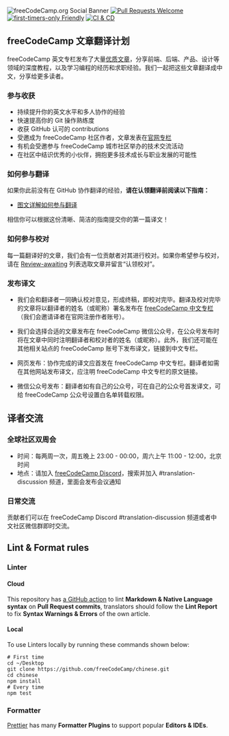 ![freeCodeCamp.org Social Banner](https://s3.amazonaws.com/freecodecamp/wide-social-banner.png)
[![Pull Requests Welcome](https://img.shields.io/badge/PRs-welcome-brightgreen.svg?style=flat)][1]
[![first-timers-only Friendly](https://img.shields.io/badge/first--timers--only-friendly-blue.svg)][2]
[![CI & CD](https://github.com/freeCodeCamp/chinese/actions/workflows/main.yml/badge.svg)][3]

## freeCodeCamp 文章翻译计划

freeCodeCamp 英文专栏发布了大量[优质文章][4]，分享前端、后端、产品、设计等领域的深度教程，以及学习编程的经历和求职经验。我们一起把这些文章翻译成中文，分享给更多读者。

### 参与收获

- 持续提升你的英文水平和多人协作的经验
- 快速提高你的 Git 操作熟练度
- 收获 GitHub 认可的 contributions
- 受邀成为 freeCodeCamp 社区作者，文章发表在[官网专栏][5]
- 有机会受邀参与 freeCodeCamp 城市社区举办的技术交流活动
- 在社区中结识优秀的小伙伴，拥抱更多技术成长与职业发展的可能性

### 如何参与翻译

如果你此前没有在 GitHub 协作翻译的经验，**请在认领翻译前阅读以下指南：**

- [图文详解如何参与翻译][6]

相信你可以根据这份清晰、简洁的指南提交你的第一篇译文！

### 如何参与校对

每一篇翻译好的文章，我们会有一位贡献者对其进行校对。如果你希望参与校对，请在 [Review-awaiting][7] 列表选取文章并留言“认领校对”。

### 发布译文

- 我们会和翻译者一同确认校对意见，形成终稿，即校对完毕。翻译及校对完毕的文章将以翻译者的姓名（或昵称）署名发布在 [freeCodeCamp 中文专栏][8]（我们会邀请译者在官网注册作者账号）。

- 我们会选择合适的文章发布在 freeCodeCamp 微信公众号，在公众号发布时将在文章中同时注明翻译者和校对者的姓名（或昵称）。此外，我们还可能在其他相关站点的 freeCodeCamp 账号下发布译文，链接到中文专栏。

- 网页发布：协作完成的译文应首发在 freeCodeCamp 中文专栏。翻译者如需在其他网站发布译文，应注明 freeCodeCamp 中文专栏的原文链接。

- 微信公众号发布：翻译者如有自己的公众号，可在自己的公众号首发译文，可给 freeCodeCamp 公众号设置白名单转载权限。

## 译者交流

### 全球社区双周会

- 时间：每两周一次，周五晚上 23:00 - 00:00，周六上午 11:00 - 12:00，北京时间
- 地点：请加入 [freeCodeCamp Discord][10]，搜索并加入 #translation-discussion 频道，里面会发布会议通知

### 日常交流

贡献者们可以在 freeCodeCamp Discord #translation-discussion 频道或者中文社区微信群即时交流。

## Lint & Format rules

### Linter

#### Cloud

This repository has [a GitHub action][13] to lint **Markdown & Native Language syntax** on **Pull Request commits**, translators should follow the **Lint Report** to fix **Syntax Warnings & Errors** of the own article.

#### Local

To use Linters locally by running these commands shown below:

```Shell
# First time
cd ~/Desktop
git clone https://github.com/freeCodeCamp/chinese.git
cd chinese
npm install
# Every time
npm test
```

### Formatter

[Prettier][14] has many **Formatter Plugins** to support popular **Editors & IDEs**.

[1]: http://makeapullrequest.com/
[2]: http://www.firsttimersonly.com/
[3]: https://github.com/freeCodeCamp/chinese/actions/workflows/main.yml
[4]: https://www.freecodecamp.org/news/
[5]: https://chinese.freecodecamp.org/news/
[6]: https://github.com/freeCodeCamp/chinese/blob/master/Contributing.md
[7]: https://github.com/freeCodeCamp/chinese/issues?q=is%3Aissue+is%3Aopen+label%3AReview-awaiting
[8]: https://chinese.freecodecamp.org/news/
[9]: https://discord.gg/PRyKn3Vbay
[10]: https://discord.gg/PRyKn3Vbay
[11]: https://chinese.freecodecamp.org/news/code-of-conduct/
[12]: https://forum.freecodecamp.org/t/freecodecamp/516584
[13]: https://github.com/freeCodeCamp/chinese/actions?query=workflow%3A%22CI+%26+CD%22
[14]: https://prettier.io/
